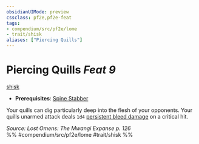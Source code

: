 ```yaml
---
obsidianUIMode: preview
cssclass: pf2e,pf2e-feat
tags:
- compendium/src/pf2e/lome
- trait/shisk
aliases: ["Piercing Quills"]
---
```

# Piercing Quills  *Feat 9*  
[shisk](../../rules/traits/shisk-lome.md)  

- **Prerequisites**: [Spine Stabber](spine-stabber-lome.md)

Your quills can dig particularly deep into the flesh of your opponents. Your quills unarmed attack deals `1d4` [persistent bleed damage](../../rules/conditions.md#Persistent%20Damage) on a critical hit.

*Source: Lost Omens: The Mwangi Expanse p. 126*  
%% #compendium/src/pf2e/lome #trait/shisk %%